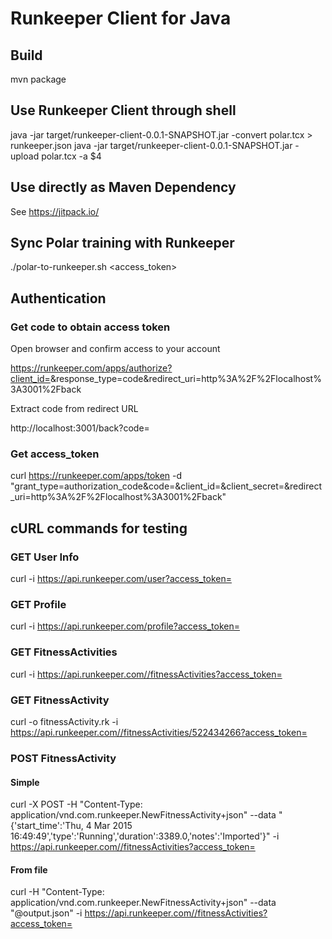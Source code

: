 # Runkeeper Client for Java

## Build

mvn package

## Use Runkeeper Client through shell

java -jar target/runkeeper-client-0.0.1-SNAPSHOT.jar -convert polar.tcx > runkeeper.json
java -jar target/runkeeper-client-0.0.1-SNAPSHOT.jar -upload polar.tcx -a $4

## Use directly as Maven Dependency

See https://jitpack.io/

## Sync Polar training with Runkeeper

./polar-to-runkeeper.sh <polar-training-id> <email> <password> <access_token>

## Authentication

### Get code to obtain access token

Open browser and confirm access to your account

https://runkeeper.com/apps/authorize?client_id=<your-client-id>&response_type=code&redirect_uri=http%3A%2F%2Flocalhost%3A3001%2Fback 

Extract code from redirect URL

http://localhost:3001/back?code=<your-code>

### Get access_token

curl https://runkeeper.com/apps/token -d "grant_type=authorization_code&code=<your-code>&client_id=<your-client-id>&client_secret=<your-client-secret>&redirect_uri=http%3A%2F%2Flocalhost%3A3001%2Fback" 

## cURL commands for testing

### GET User Info

curl -i https://api.runkeeper.com/user?access_token=<your-access-token>

### GET Profile

curl -i https://api.runkeeper.com/profile?access_token=<your-access-token>

### GET FitnessActivities

curl -i https://api.runkeeper.com//fitnessActivities?access_token=<your-access-token>

### GET FitnessActivity

curl -o fitnessActivity.rk -i https://api.runkeeper.com//fitnessActivities/522434266?access_token=<your-access-token>

### POST FitnessActivity

#### Simple
curl -X POST -H "Content-Type: application/vnd.com.runkeeper.NewFitnessActivity+json" --data "{'start_time':'Thu, 4 Mar 2015 16:49:49','type':'Running','duration':3389.0,'notes':'Imported'}" -i https://api.runkeeper.com//fitnessActivities?access_token=<your-access-token>

#### From file
curl -H "Content-Type: application/vnd.com.runkeeper.NewFitnessActivity+json" --data "@output.json" -i https://api.runkeeper.com//fitnessActivities?access_token=<your-access-token>



